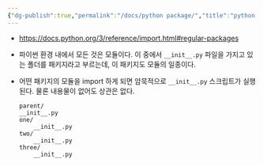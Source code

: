 ```yaml
---
{"dg-publish":true,"permalink":"/docs/python package/","title":"python package"}
---
```


- https://docs.python.org/3/reference/import.html#regular-packages
- 파이썬 환경 내에서 모든 것은 모듈이다. 이 중에서 `__init__.py` 파일을 가지고 있는 폴더를 패키지라고 부르는데, 이 패키지도 모듈의 일종이다. 
- 어떤 패키지의 모듈을 import 하게 되면 암묵적으로 `__init__.py` 스크립트가 실행된다. 물론 내용물이 없어도 상관은 없다.

	```
	parent/
    __init__.py
    one/
        __init__.py
    two/
        __init__.py
    three/
        __init__.py
	```
